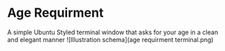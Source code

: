 # Age Requirment
A simple Ubuntu Styled terminal window that asks for your age in a clean and elegant manner
![Illustration schema](age requirment terminal.png)
